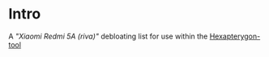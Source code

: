 # Intro
A *"Xiaomi Redmi 5A (riva)"* debloating list for use within the [Hexapterygon-tool](https://github.com/GiorgosXou/hexapterygon)

<!-- TODO: bromite - setup coockies shazam photopea-->
